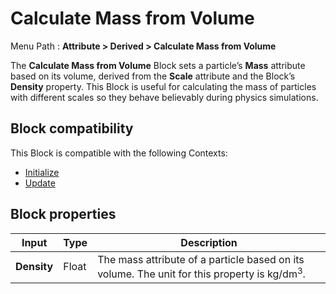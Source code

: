# Calculate Mass from Volume

Menu Path : **Attribute > Derived > Calculate Mass from Volume**

The **Calculate Mass from Volume** Block sets a particle’s **Mass** attribute based on its volume, derived from the **Scale** attribute and the Block’s **Density** property. This Block is useful for calculating the mass of particles with different scales so they behave believably during physics simulations.

## Block compatibility

This Block is compatible with the following Contexts:

- [Initialize](Context-Initialize.md)
- [Update](Context-Update.md)

##  Block properties

| **Input**   | **Type** | **Description**                                              |
| ----------- | -------- | ------------------------------------------------------------ |
| **Density** | Float    | The mass attribute of a particle based on its volume. The unit for this property is kg/dm<sup>3</sup>. |
